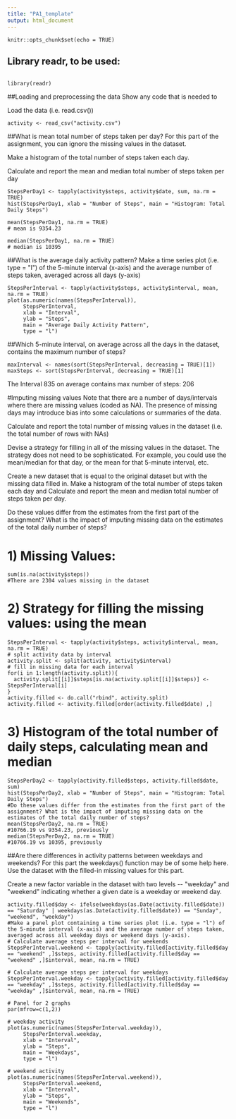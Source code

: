 ```yaml
---
title: "PA1_template"
output: html_document
---
```


```{r setup, include=FALSE}
knitr::opts_chunk$set(echo = TRUE)
```

## Library readr, to be used:
```{r , echo=TRUE}

library(readr)
```
##Loading and preprocessing the data
Show any code that is needed to

Load the data (i.e. read.csv())

```{r , echo=TRUE}
activity <- read_csv("activity.csv")
```

##What is mean total number of steps taken per day?
For this part of the assignment, you can ignore the missing values in the dataset.

Make a histogram of the total number of steps taken each day.

Calculate and report the mean and median total number of steps taken per day


```{r , echo=TRUE}
StepsPerDay1 <- tapply(activity$steps, activity$date, sum, na.rm = TRUE)
hist(StepsPerDay1, xlab = "Number of Steps", main = "Histogram: Total Daily Steps")

mean(StepsPerDay1, na.rm = TRUE)
# mean is 9354.23

median(StepsPerDay1, na.rm = TRUE)
# median is 10395
```

##What is the average daily activity pattern?
Make a time series plot (i.e. type = "l") of the 5-minute interval (x-axis) and the average number of steps taken, averaged across all days (y-axis)
```{r , echo=TRUE}
StepsPerInterval <- tapply(activity$steps, activity$interval, mean, na.rm = TRUE)
plot(as.numeric(names(StepsPerInterval)), 
     StepsPerInterval, 
     xlab = "Interval", 
     ylab = "Steps", 
     main = "Average Daily Activity Pattern", 
     type = "l")
```
##Which 5-minute interval, on average across all the days in the dataset, contains the maximum number of steps?
```{r , echo=TRUE}
maxInterval <- names(sort(StepsPerInterval, decreasing = TRUE)[1])
maxSteps <- sort(StepsPerInterval, decreasing = TRUE)[1]
```
The Interval 835 on average contains max number of steps: 206

#Imputing missing values
Note that there are a number of days/intervals where there are missing values (coded as NA). The presence of missing days may introduce bias into some calculations or summaries of the data.

Calculate and report the total number of missing values in the dataset (i.e. the total number of rows with NAs)

Devise a strategy for filling in all of the missing values in the dataset. The strategy does not need to be sophisticated. For example, you could use the mean/median for that day, or the mean for that 5-minute interval, etc.

Create a new dataset that is equal to the original dataset but with the missing data filled in.
Make a histogram of the total number of steps taken each day and Calculate and report the mean and median total number of steps taken per day. 

Do these values differ from the estimates from the first part of the assignment? What is the impact of imputing missing data on the estimates of the total daily number of steps?

# 1) Missing Values:
```{r , echo=TRUE}
sum(is.na(activity$steps))
#There are 2304 values missing in the dataset
```
# 2) Strategy for filling the missing values: using the mean
```{r , echo=TRUE}
StepsPerInterval <- tapply(activity$steps, activity$interval, mean, na.rm = TRUE)
# split activity data by interval
activity.split <- split(activity, activity$interval)
# fill in missing data for each interval
for(i in 1:length(activity.split)){
  activity.split[[i]]$steps[is.na(activity.split[[i]]$steps)] <- StepsPerInterval[i]
}
activity.filled <- do.call("rbind", activity.split)
activity.filled <- activity.filled[order(activity.filled$date) ,]
```
# 3) Histogram of the total number of daily steps, calculating mean and median
```{r , echo=TRUE}
StepsPerDay2 <- tapply(activity.filled$steps, activity.filled$date, sum)
hist(StepsPerDay2, xlab = "Number of Steps", main = "Histogram: Total Daily Steps")
#Do these values differ from the estimates from the first part of the assignment? What is the impact of imputing missing data on the estimates of the total daily number of steps?
mean(StepsPerDay2, na.rm = TRUE)
#10766.19 vs 9354.23, previously
median(StepsPerDay2, na.rm = TRUE)
#10766.19 vs 10395, previously
```
##Are there differences in activity patterns between weekdays and weekends?
For this part the weekdays() function may be of some help here. Use the dataset with the filled-in missing values for this part.

Create a new factor variable in the dataset with two levels -- "weekday" and "weekend" indicating whether a given date is a weekday or weekend day.
```{r , echo=TRUE}
activity.filled$day <- ifelse(weekdays(as.Date(activity.filled$date)) == "Saturday" | weekdays(as.Date(activity.filled$date)) == "Sunday", "weekend", "weekday")
#Make a panel plot containing a time series plot (i.e. type = "l") of the 5-minute interval (x-axis) and the average number of steps taken, averaged across all weekday days or weekend days (y-axis). 
# Calculate average steps per interval for weekends
StepsPerInterval.weekend <- tapply(activity.filled[activity.filled$day == "weekend" ,]$steps, activity.filled[activity.filled$day == "weekend" ,]$interval, mean, na.rm = TRUE)

# Calculate average steps per interval for weekdays
StepsPerInterval.weekday <- tapply(activity.filled[activity.filled$day == "weekday" ,]$steps, activity.filled[activity.filled$day == "weekday" ,]$interval, mean, na.rm = TRUE)

# Panel for 2 graphs
par(mfrow=c(1,2))

# weekday activity
plot(as.numeric(names(StepsPerInterval.weekday)), 
     StepsPerInterval.weekday, 
     xlab = "Interval", 
     ylab = "Steps", 
     main = "Weekdays", 
     type = "l")

# weekend activity
plot(as.numeric(names(StepsPerInterval.weekend)), 
     StepsPerInterval.weekend, 
     xlab = "Interval", 
     ylab = "Steps", 
     main = "Weekends", 
     type = "l")


```
